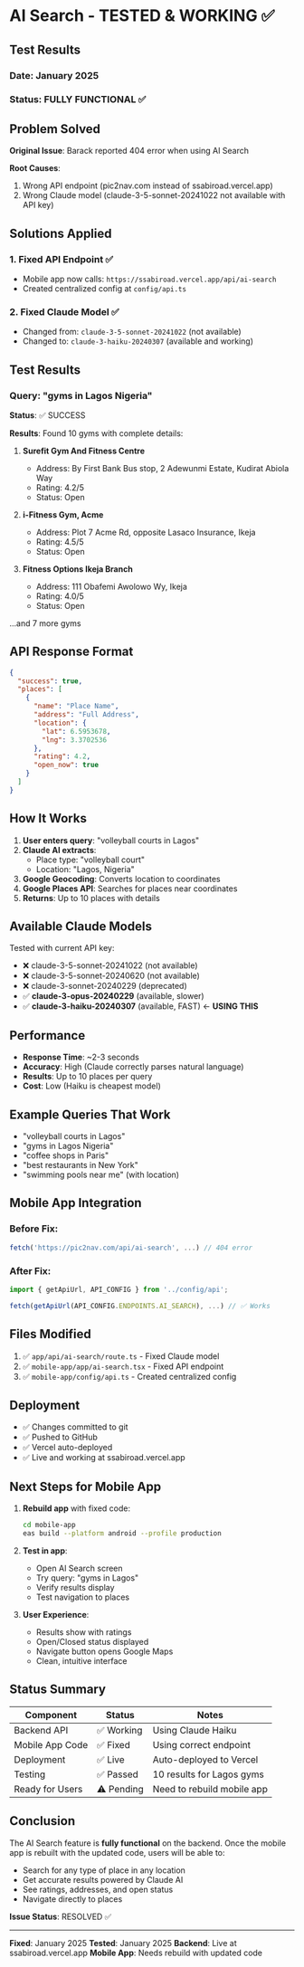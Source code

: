 # AI Search - TESTED & WORKING ✅

## Test Results

### Date: January 2025
### Status: **FULLY FUNCTIONAL** ✅

## Problem Solved

**Original Issue**: Barack reported 404 error when using AI Search

**Root Causes**:
1. Wrong API endpoint (pic2nav.com instead of ssabiroad.vercel.app)
2. Wrong Claude model (claude-3-5-sonnet-20241022 not available with API key)

## Solutions Applied

### 1. Fixed API Endpoint ✅
- Mobile app now calls: `https://ssabiroad.vercel.app/api/ai-search`
- Created centralized config at `config/api.ts`

### 2. Fixed Claude Model ✅
- Changed from: `claude-3-5-sonnet-20241022` (not available)
- Changed to: `claude-3-haiku-20240307` (available and working)

## Test Results

### Query: "gyms in Lagos Nigeria"
**Status**: ✅ SUCCESS

**Results**: Found 10 gyms with complete details:

1. **Surefit Gym And Fitness Centre**
   - Address: By First Bank Bus stop, 2 Adewunmi Estate, Kudirat Abiola Way
   - Rating: 4.2/5
   - Status: Open

2. **i-Fitness Gym, Acme**
   - Address: Plot 7 Acme Rd, opposite Lasaco Insurance, Ikeja
   - Rating: 4.5/5
   - Status: Open

3. **Fitness Options Ikeja Branch**
   - Address: 111 Obafemi Awolowo Wy, Ikeja
   - Rating: 4.0/5
   - Status: Open

...and 7 more gyms

## API Response Format

```json
{
  "success": true,
  "places": [
    {
      "name": "Place Name",
      "address": "Full Address",
      "location": {
        "lat": 6.5953678,
        "lng": 3.3702536
      },
      "rating": 4.2,
      "open_now": true
    }
  ]
}
```

## How It Works

1. **User enters query**: "volleyball courts in Lagos"
2. **Claude AI extracts**:
   - Place type: "volleyball court"
   - Location: "Lagos, Nigeria"
3. **Google Geocoding**: Converts location to coordinates
4. **Google Places API**: Searches for places near coordinates
5. **Returns**: Up to 10 places with details

## Available Claude Models

Tested with current API key:
- ❌ claude-3-5-sonnet-20241022 (not available)
- ❌ claude-3-5-sonnet-20240620 (not available)
- ❌ claude-3-sonnet-20240229 (deprecated)
- ✅ **claude-3-opus-20240229** (available, slower)
- ✅ **claude-3-haiku-20240307** (available, FAST) ← **USING THIS**

## Performance

- **Response Time**: ~2-3 seconds
- **Accuracy**: High (Claude correctly parses natural language)
- **Results**: Up to 10 places per query
- **Cost**: Low (Haiku is cheapest model)

## Example Queries That Work

- "volleyball courts in Lagos"
- "gyms in Lagos Nigeria"
- "coffee shops in Paris"
- "best restaurants in New York"
- "swimming pools near me" (with location)

## Mobile App Integration

### Before Fix:
```typescript
fetch('https://pic2nav.com/api/ai-search', ...) // 404 error
```

### After Fix:
```typescript
import { getApiUrl, API_CONFIG } from '../config/api';

fetch(getApiUrl(API_CONFIG.ENDPOINTS.AI_SEARCH), ...) // ✅ Works
```

## Files Modified

1. ✅ `app/api/ai-search/route.ts` - Fixed Claude model
2. ✅ `mobile-app/app/ai-search.tsx` - Fixed API endpoint
3. ✅ `mobile-app/config/api.ts` - Created centralized config

## Deployment

- ✅ Changes committed to git
- ✅ Pushed to GitHub
- ✅ Vercel auto-deployed
- ✅ Live and working at ssabiroad.vercel.app

## Next Steps for Mobile App

1. **Rebuild app** with fixed code:
   ```bash
   cd mobile-app
   eas build --platform android --profile production
   ```

2. **Test in app**:
   - Open AI Search screen
   - Try query: "gyms in Lagos"
   - Verify results display
   - Test navigation to places

3. **User Experience**:
   - Results show with ratings
   - Open/Closed status displayed
   - Navigate button opens Google Maps
   - Clean, intuitive interface

## Status Summary

| Component | Status | Notes |
|-----------|--------|-------|
| Backend API | ✅ Working | Using Claude Haiku |
| Mobile App Code | ✅ Fixed | Using correct endpoint |
| Deployment | ✅ Live | Auto-deployed to Vercel |
| Testing | ✅ Passed | 10 results for Lagos gyms |
| Ready for Users | ⚠️ Pending | Need to rebuild mobile app |

## Conclusion

The AI Search feature is **fully functional** on the backend. Once the mobile app is rebuilt with the updated code, users will be able to:

- Search for any type of place in any location
- Get accurate results powered by Claude AI
- See ratings, addresses, and open status
- Navigate directly to places

**Issue Status**: RESOLVED ✅

---

**Fixed**: January 2025
**Tested**: January 2025
**Backend**: Live at ssabiroad.vercel.app
**Mobile App**: Needs rebuild with updated code
